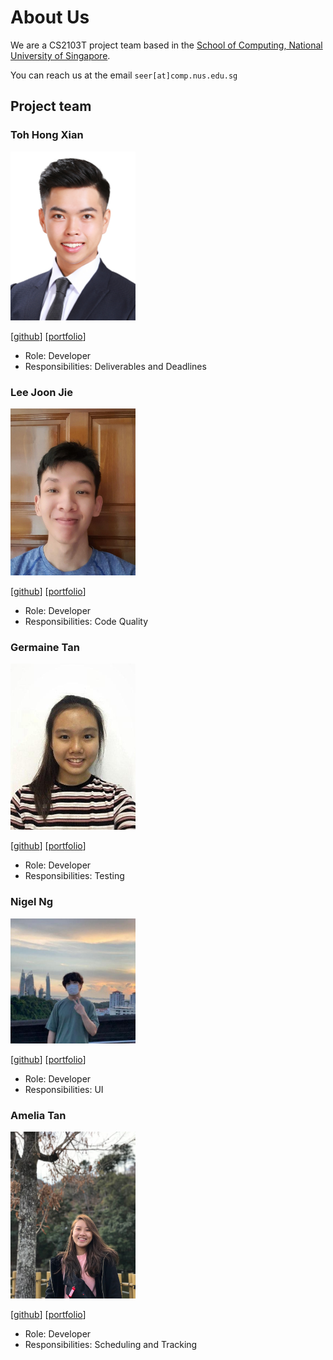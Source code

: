 # About Us

We are a CS2103T project team based in the [School of Computing, National University of Singapore](http://www.comp.nus.edu.sg).

You can reach us at the email `seer[at]comp.nus.edu.sg`

## Project team

### Toh Hong Xian

<img src="images/raythx98.png" width="200px">

[[github](https://github.com/raythx98)]
[[portfolio](team/raythx98.md)]

* Role: Developer
* Responsibilities: Deliverables and Deadlines

### Lee Joon Jie

<img src="images/BreadPeanutButter.png" width="200px">

[[github](http://github.com/BreadPeanutButter)]
[[portfolio](team/BreadPeanutButter.md)]

* Role: Developer
* Responsibilities: Code Quality

### Germaine Tan

<img src="images/g-erm.png" width="200px">

[[github](http://github.com/g-erm)] [[portfolio](team/g-erm.md)]

* Role: Developer
* Responsibilities: Testing

### Nigel Ng

<img src="images/vanGoghhh.png" width="200px">

[[github](http://github.com/vanGoghhh)]
[[portfolio](team/vanGoghhh.md)]

* Role: Developer
* Responsibilities: UI

### Amelia Tan

<img src="images/ameliatjy.png" width="200px">

[[github](http://github.com/ameliatjy)]
[[portfolio](team/ameliatjy.md)]

* Role: Developer
* Responsibilities: Scheduling and Tracking
